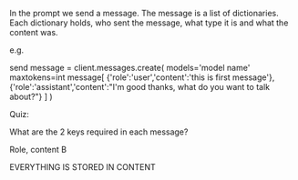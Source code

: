 
In the prompt we send a message. The message is a list of dictionaries.
Each dictionary holds, who sent the message, what type it is and what the content was.

e.g.

send message = client.messages.create(
    models='model name'
    maxtokens=int
    message[
        {'role':'user','content':'this is first message'},
        {'role':'assistant','content':"I'm good thanks, what do you want to talk about?"}
    ]
)

Quiz:

What are the 2 keys required in each message?

Role, content B

EVERYTHING IS STORED IN CONTENT